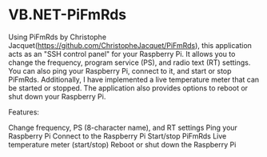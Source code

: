 # VB.NET-PiFmRds
Using PiFmRds by Christophe Jacquet(https://github.com/ChristopheJacquet/PiFmRds), this application acts as an "SSH control panel" for your Raspberry Pi.
It allows you to change the frequency, program service (PS), and radio text (RT) settings. You can also ping your Raspberry Pi, connect to it, and start or stop PiFmRds.
Additionally, I have implemented a live temperature meter that can be started or stopped. The application also provides options to reboot or shut down your Raspberry Pi.

Features:

Change frequency, PS (8-character name), and RT settings
Ping your Raspberry Pi
Connect to the Raspberry Pi
Start/stop PiFmRds
Live temperature meter (start/stop)
Reboot or shut down the Raspberry Pi
